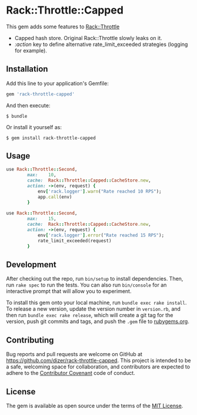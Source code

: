 # Rack::Throttle::Capped

This gem adds some features to [Rack::Throttle](https://github.com/dryruby/rack-throttle)

- Capped hash store. Original Rack::Throttle slowly leaks on it.
- *:action* key to define alternative rate_limit_exceeded strategies (logging for example).

## Installation

Add this line to your application's Gemfile:

```ruby
gem 'rack-throttle-capped'
```

And then execute:

    $ bundle

Or install it yourself as:

    $ gem install rack-throttle-capped

## Usage

```ruby
use Rack::Throttle::Second,
        max:    10,
        cache:  Rack::Throttle::Capped::CacheStore.new,
        action: ->(env, request) { 
            env['rack.logger'].warn("Rate reached 10 RPS"); 
            app.call(env) 
        }
          
use Rack::Throttle::Second,
        max:    15,
        cache:  Rack::Throttle::Capped::CacheStore.new,
        action: ->(env, request) { 
            env['rack.logger'].error("Rate reached 15 RPS"); 
            rate_limit_exceeded(request) 
        }
```

## Development

After checking out the repo, run `bin/setup` to install dependencies. Then, run `rake spec` to run the tests. You can also run `bin/console` for an interactive prompt that will allow you to experiment.

To install this gem onto your local machine, run `bundle exec rake install`. To release a new version, update the version number in `version.rb`, and then run `bundle exec rake release`, which will create a git tag for the version, push git commits and tags, and push the `.gem` file to [rubygems.org](https://rubygems.org).

## Contributing

Bug reports and pull requests are welcome on GitHub at https://github.com/dizer/rack-throttle-capped. This project is intended to be a safe, welcoming space for collaboration, and contributors are expected to adhere to the [Contributor Covenant](http://contributor-covenant.org) code of conduct.


## License

The gem is available as open source under the terms of the [MIT License](http://opensource.org/licenses/MIT).


